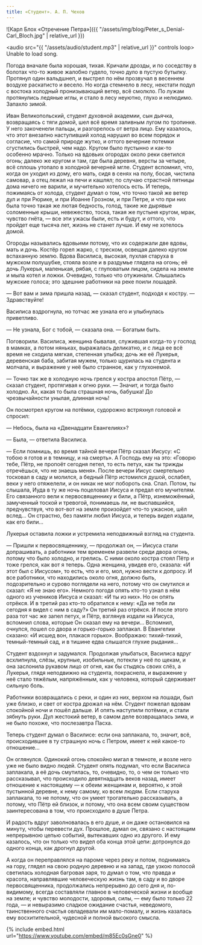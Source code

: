 ```yaml
---
title: «Студент». А. П. Чехов
---
```


![Карл Блох «Отречение Петра»]({{ "/assets/img/blog/Peter_s_Denial-Carl_Bloch.jpg" | relative_url }})

<audio src="{{ "/assets/audio/student.mp3" | relative_url }}" controls loop> Unable to load song. </audio>

Погода вначале была хорошая, тихая. Кричали дрозды, и по соседству в болотах что-то живое жалобно гудело, точно дуло в пустую бутылку. Протянул один вальдшнеп, и выстрел по нём прозвучал в весеннем воздухе раскатисто и весело. Но когда стемнело в лесу, некстати подул с востока холодный пронизывающий ветер, всё смолкло. По лужам протянулись ледяные иглы, и стало в лесу неуютно, глухо и нелюдимо. Запахло зимой.

Иван Великопольский, студент духовной академии, сын дьячка, возвращаясь с тяги домой, шел всё время заливным лугом по тропинке. У него закоченели пальцы, и разгорелось от ветра лицо. Ему казалось, что этот внезапно наступивший холод нарушил во всем порядок и согласие, что самой природе жутко, и оттого вечерние потемки сгустились быстрей, чем надо. Кругом было пустынно и как-то особенно мрачно. Только на вдовьих огородах около реки светился огонь; далеко же кругом и там, где была деревня, версты за четыре, всё сплошь утопало в холодной вечерней мгле. Студент вспомнил, что, когда он уходил из дому, его мать, сидя в сенях на полу, босая, чистила самовар, а отец лежал на печи и кашлял; по случаю страстной пятницы дома ничего не варили, и мучительно хотелось есть. И теперь, пожимаясь от холода, студент думал о том, что точно такой же ветер дул и при Рюрике, и при Иоанне Грозном, и при Петре, и что при них была точно такая же лютая бедность, голод, такие же дырявые соломенные крыши, невежество, тоска, такая же пустыня кругом, мрак, чувство гнёта, — все эти ужасы были, есть и будут, и оттого, что пройдет еще тысяча лет, жизнь не станет лучше. И ему не хотелось домой.

Огороды назывались вдовьими потому, что их содержали две вдовы, мать и дочь. Костёр горел жарко, с треском, освещая далеко кругом вспаханную землю. Вдова Василиса, высокая, пухлая старуха в мужском полушубке, стояла возле и в раздумье глядела на огонь; её дочь Лукерья, маленькая, рябая, с глуповатым лицом, сидела на земле и мыла котел и ложки. Очевидно, только что отужинали. Слышались мужские голоса; это здешние работники на реке поили лошадей.

— Вот вам и зима пришла назад, — сказал студент, подходя к костру. — Здравствуйте!

Василиса вздрогнула, но тотчас же узнала его и улыбнулась приветливо.

— Не узнала, Бог с тобой, — сказала она. — Богатым быть.

Поговорили. Василиса, женщина бывалая, служившая когда-то у господ в мамках, а потом няньках, выражалась деликатно, и с лица ее всё время не сходила мягкая, степенная улыбка; дочь же её Лукерья, деревенская баба, забитая мужем, только щурилась на студента и молчала, и выражение у неё было странное, как у глухонемой.

— Точно так же в холодную ночь грелся у костра апостол Пётр, — сказал студент, протягивая к огню руки. — Значит, и тогда было холодно. Ах, какая то была страшная ночь, бабушка! До чрезвычайности унылая, длинная ночь!

Он посмотрел кругом на потёмки, судорожно встряхнул головой и спросил:

— Небось, была на «Двенадцати Евангелиях»?

— Была, — ответила Василиса.

— Если помнишь, во время тайной вечери Пётр сказал Иисусу: «С тобою я готов и в темницу, и на смерть». А Господь ему на это: «Говорю тебе, Пётр, не пропоёт сегодня петел, то есть петух, как ты трижды отречёшься, что не знаешь меня». После вечери Иисус смертельно тосковал в саду и молился, а бедный Пётр истомился душой, ослабел, веки у него отяжелели, и он никак не мог побороть сна. Спал. Потом, ты слышала, Иуда в ту же ночь поцеловал Иисуса и предал его мучителям. Его связанного вели к первосвященнику и били, а Пётр, изнеможённый, замученный тоской и тревогой, понимаешь ли, не выспавшийся, предчувствуя, что вот-вот на земле произойдет что-то ужасное, шёл вслед... Он страстно, без памяти любил Иисуса, и теперь видел издали, как его били...

Лукерья оставила ложки и устремила неподвижный взгляд на студента.

— Пришли к первосвященнику, — продолжал он, — Иисуса стали допрашивать, а работники тем временем развели среди двора огонь, потому что было холодно, и грелись. С ними около костра стоял Пётр и тоже грелся, как вот я теперь. Одна женщина, увидев его, сказала: «И этот был с Иисусом», то есть, что и его, мол, нужно вести к допросу. И все работники, что находились около огня, должно быть, подозрительно и сурово поглядели на него, потому что он смутился и сказал: «Я не знаю его». Немного погодя опять кто-то узнал в нём одного из учеников Иисуса и сказал: «И ты из них». Но он опять отрёкся. И в третий раз кто-то обратился к нему: «Да не тебя ли сегодня я видел с ним в саду?» Он третий раз отрёкся. И после этого раза тот час же запел петух, и Пётр, взглянув издали на Иисуса, вспомнил слова, которые Он сказал ему на вечери... Вспомнил, очнулся, пошел со двора и горько-горько заплакал. В Евангелии сказано: «И исшед вон, плакася горько». Воображаю: тихий-тихий, темный-темный сад, и в тишине едва слышатся глухие рыдания...

Студент вздохнул и задумался. Продолжая улыбаться, Василиса вдруг всхлипнула, слёзы, крупные, изобильные, потекли у неё по щекам, и она заслонила рукавом лицо от огня, как бы стыдясь своих слёз, а Лукерья, глядя неподвижно на студента, покраснела, и выражение у неё стало тяжёлым, напряжённым, как у человека, который сдерживает сильную боль.

Работники возвращались с реки, и один из них, верхом на лошади, был уже близко, и свет от костра дрожал на нём. Студент пожелал вдовам спокойной ночи и пошёл дальше. И опять наступили потёмки, и стали зябнуть руки. Дул жестокий ветер, в самом деле возвращалась зима, и не было похоже, что послезавтра Пасха.

Теперь студент думал о Василисе: если она заплакала, то, значит, всё, происходившее в ту страшную ночь с Петром, имеет к ней какое-то отношение...

Он оглянулся. Одинокий огонь спокойно мигал в темноте, и возле него уже не было видно людей. Студент опять подумал, что если Василиса заплакала, а её дочь смутилась, то, очевидно, то, о чем он только что рассказывал, что происходило девятнадцать веков назад, имеет отношение к настоящему — к обеим женщинам и, вероятно, к этой пустынной деревне, к нему самому, ко всем людям. Если старуха заплакала, то не потому, что он умеет трогательно рассказывать, а потому, что Пётр ей близок, и потому, что она всем своим существом заинтересована в том, что происходило в душе Петра.

И радость вдруг заволновалась в его душе, и он даже остановился на минуту, чтобы перевести дух. Прошлое, думал он, связано с настоящим непрерывною цепью событий, вытекавших одно из другого. И ему казалось, что он только что видел оба конца этой цепи: дотронулся до одного конца, как дрогнул другой.

А когда он переправлялся на пароме через реку и потом, поднимаясь на гору, глядел на свою родную деревню и на запад, где узкою полосой светилась холодная багровая заря, то думал о том, что правда и красота, направлявшие человеческую жизнь там, в саду и во дворе первосвященника, продолжались непрерывно до сего дня и, по-видимому, всегда составляли главное в человеческой жизни и вообще на земле; и чувство молодости, здоровья, силы, — ему было только 22 года, — и невыразимо сладкое ожидание счастья, неведомого, таинственного счастья овладевали им мало-помалу, и жизнь казалась ему восхитительной, чудесной и полной высокого смысла.

{% include embed.html url="https://www.youtube.com/embed/m85Ec0sGne0" %}
